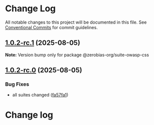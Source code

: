 # Change Log

All notable changes to this project will be documented in this file.
See [Conventional Commits](https://conventionalcommits.org) for commit guidelines.

## [1.0.2-rc.1](https://github.com/zerobias-org/suite/compare/@zerobias-org/suite-owasp-css@1.0.2-rc.0...@zerobias-org/suite-owasp-css@1.0.2-rc.1) (2025-08-05)

**Note:** Version bump only for package @zerobias-org/suite-owasp-css





## [1.0.2-rc.0](https://github.com/zerobias-org/suite/compare/@zerobias-org/suite-owasp-css@1.0.1...@zerobias-org/suite-owasp-css@1.0.2-rc.0) (2025-08-05)


### Bug Fixes

* all suites changed ([fa57fa1](https://github.com/zerobias-org/suite/commit/fa57fa1af7628003297df46b2d7740fe95bd2666))





# Change log
